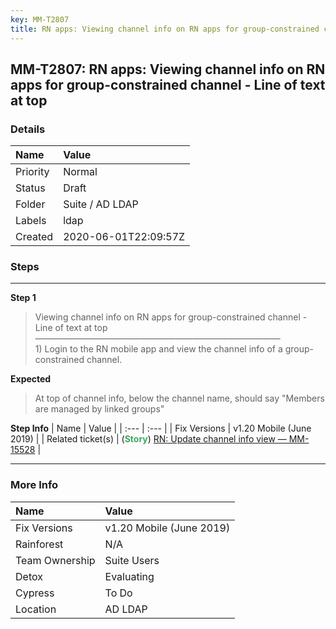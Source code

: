 ```yaml
---
key: MM-T2807
title: RN apps: Viewing channel info on RN apps for group-constrained channel - Line of text at top
---
```


## MM-T2807: RN apps: Viewing channel info on RN apps for group-constrained channel - Line of text at top

### Details

| Name     | Value                |
| :------- | :------------------- |
| Priority | Normal               |
| Status   | Draft                |
| Folder   | Suite / AD LDAP      |
| Labels   | ldap                 |
| Created  | 2020-06-01T22:09:57Z |

### Steps

<hr/>

**Step 1**

> <article>Viewing channel info on RN apps for group-constrained channel - Line of text at top<br />————————————————————————————<br />1) Login to the RN mobile app and view the channel info of a group-constrained channel.</article>

**Expected**

> <article>At top of channel info, below the channel name, should say "Members are managed by linked groups"</article>

**Step Info**
| Name | Value |
| :--- | :--- |
| Fix Versions | v1.20 Mobile (June 2019) |
| Related ticket(s) | (<strong><span style="color:rgb(65, 168, 95)">Story</span></strong>) <a href="https://mattermost.atlassian.net/browse/MM-15528">RN: Update channel info view — MM-15528</a> |

<hr/>

### More Info

| Name           | Value                    |
| :------------- | :----------------------- |
| Fix Versions   | v1.20 Mobile (June 2019) |
| Rainforest     | N/A                      |
| Team Ownership | Suite Users              |
| Detox          | Evaluating               |
| Cypress        | To Do                    |
| Location       | AD LDAP                  |
